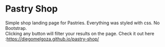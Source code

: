# Pastry Shop

Simple shop landing page for Pastries. Everything was styled with css. No Bootstrap.  
Clicking any button will filter your results on the page.  Check it out here :https://diegomelgoza.github.io/pastry-shop/

